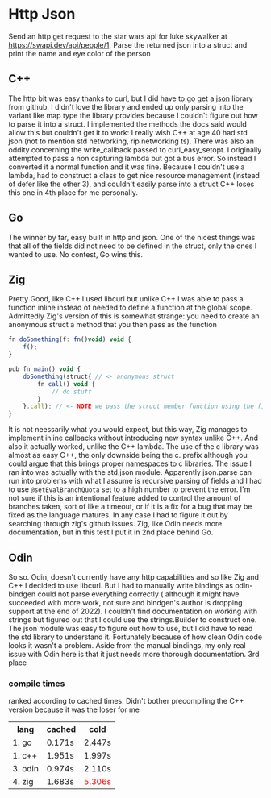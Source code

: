 # Http Json
Send an http get request to the star wars api for luke skywalker at  https://swapi.dev/api/people/1. Parse the returned json into a struct and print the name and eye color of the person
## C++
The http bit was easy thanks to curl, but I did have to go get a [json](https://github.com/nlohmann/json#integration) library from github. I didn't love the library and ended up only parsing into the variant like map type the library provides because I couldn't figure out how to parse it into a struct. I implemented the methods the docs said would allow this but couldn't get it to work: I really wish C++ at age 40 had std json (not to mention std networking, rip networking ts). There was also an oddity concerning the write_callback passed to curl_easy_setopt. I originally attempted to pass a non capturing lambda but got a bus error. So instead I converted it a normal function and it was fine. Because I couldn't use a lambda, had to construct a class to get nice resource management (instead of defer like the other 3), and couldn't easily parse into a struct C++ loses this one in 4th place for me personally.
## Go
The winner by far, easy built in http and json. One of the nicest things was that all of the fields did not need to be defined in the struct, only the ones I wanted to use. No contest, Go wins this.
## Zig
Pretty Good, like C++ I used libcurl but unlike C++ I was able to pass a function inline instead of needed to define a function at the global scope. Admittedly Zig's version of this is somewhat strange: you need to create an anonymous struct a method that you then pass as the function
```js
fn doSomething(f: fn()void) void {
    f();
}

pub fn main() void {
    doSomething(struct{ // <- anonymous struct
        fn call() void {
            // do stuff
        }
    }.call); // <- NOTE we pass the struct member function using the field
}
```
It is not neessarily what you would expect, but this way, Zig manages to implement inline callbacks without introducing new syntax unlike C++. And also it actually worked, unlike the C++ lambda. The use of the c library was almost as easy C++, the only downside being the c. prefix although you could argue that this brings proper namespaces to c libraries. The issue I ran into was actually with the std.json module. Apparently json.parse can run into problems with what I assume is recursive parsing of fields and I had to use `@setEvalBranchQuota` set to a high number to prevent the error. I'm not sure if this is an intentional feature added to control the amount of branches taken, sort of like a timeout, or if it is a fix for a bug that may be fixed as the language matures. In any case I had to figure it out by searching through zig's github issues. Zig, like Odin needs more documentation, but in this test I put it in 2nd place behind Go.
## Odin
So so. Odin, doesn't currently have any http capabilities and so like Zig and C++ I decided to use libcurl. But I had to manually write bindings as odin-bindgen could not parse everything correctly ( although it might have succeeded with more work, not sure and bindgen's author is dropping support at the end of 2022). I couldn't find documentation on working with strings but figured out that I could use the strings.Builder to construct one. The json module was easy to figure out how to use, but I did have to read the std library to understand it. Fortunately because of how clean Odin code looks it wasn't a problem. Aside from the manual bindings, my only real issue with Odin here is that it just needs more thorough documentation. 3rd place
### compile times
ranked according to cached times. Didn't bother precompiling the C++ version because it was the loser for me
<table>
    <th>lang</th>
    <th>cached</th>
    <th>cold</th>
    <tr>
        <td>1. go</td> 
        <td>0.171s</td>
        <td>2.447s</td>
    </tr>
    <tr>
        <td>1. c++</td> 
        <td>1.951s</td>
        <td>1.997s</td>
    </tr>
    <tr>
        <td>3. odin</td> 
        <td>0.974s</td>
        <td>2.110s</td>
    </tr>
    <tr>
        <td>4. zig</td> 
        <td>1.683s</td>
        <td style="color:red">5.306s</td>
    </tr>
</table>